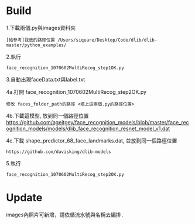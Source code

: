 
# Build

1.下載兩個.py與images資料夾
  
    [給參考]我放的路徑位置 /Users/siquare/Desktop/Code/dlib/dlib-master/python_examples/

2.執行 

    face_recognition_1070602MultiRecog_step1OK.py
    
3.自動出現faceData.txt與label.txt

4a.打開 face_recognition_1070602MultiRecog_step2OK.py
  
    修改 faces_folder_path的路徑 <填上這兩個.py的路徑位置>
    
4b.下載這模型, 放到同一個路徑位置
                       https://github.com/ageitgey/face_recognition_models/blob/master/face_recognition_models/models/dlib_face_recognition_resnet_model_v1.dat

4c.下載 shape_predictor_68_face_landmarks.dat, 並放到同一個路徑位置
   
    https://github.com/davisking/dlib-models

5.執行 
    
    face_recognition_1070602MultiRecog_step2OK.py


# Update
images內照片可新增，請依循流水號與名稱去編排．
